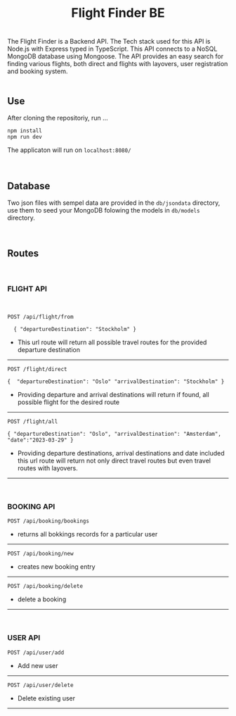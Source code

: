 <div align="center">
  <h1> Flight Finder BE <h1>
</div>

The Flight Finder is a Backend API.
The Tech stack used for this API is Node.js with Express typed in TypeScript. This API connects to a NoSQL MongoDB database using Mongoose. 
The API provides an easy search for finding various flights, both direct and flights with layovers, user registration and booking system.
<br>
<br>
## Use

After cloning the repositoriy, run ... 
```
npm install
npm run dev
```
The applicaton will run on `localhost:8080/`

<br>

## Database

Two json files with sempel data are provided in the `db/jsondata` directory, use them to seed your MongoDB folowing the models in `db/models` directory.
 
<br>

## Routes
<br>

### FLIGHT API

<br>

``` 
POST /api/flight/from
``` 
` 
 { "departureDestination": "Stockholm" }`

  -  This url route will return all possible travel routes for the provided departure destination

---

```
POST /flight/direct
```
`{ 
  "departureDestination": "Oslo" "arrivalDestination": "Stockholm"
}`
  -  Providing departure and arrival destinations will return if found, all possible flight for the desired route

---

```
POST /flight/all 
```
`
{
    "departureDestination": "Oslo",
    "arrivalDestination": "Amsterdam",
    "date":"2023-03-29"
}
`
  - Providing departure destinations, arrival destinations and date included this url route will return not only direct travel routes but even travel routes with layovers.
  ---

<br>


### BOOKING API

``` 
POST /api/booking/bookings
``` 
  -  returns all bokkings records for a particular user  

---
``` 
POST /api/booking/new
``` 
  -  creates new booking entry 

---
``` 
POST /api/booking/delete
``` 
  -  delete a booking

---

<br>

### USER API

```
POST /api/user/add
``` 
  -  Add new user

---

```
POST /api/user/delete
``` 
  -  Delete existing user

---


